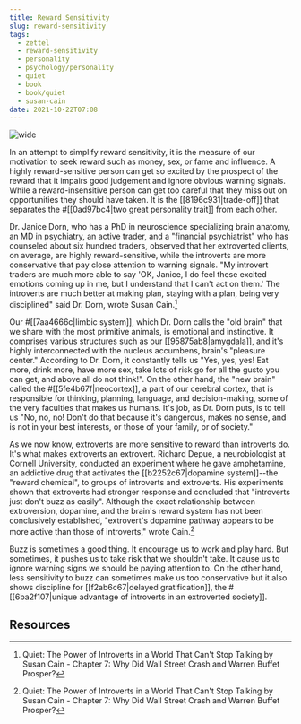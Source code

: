 ```yaml
---
title: Reward Sensitivity
slug: reward-sensitivity
tags:
  - zettel
  - reward-sensitivity
  - personality
  - psychology/personality
  - quiet
  - book
  - book/quiet
  - susan-cain
date: 2021-10-22T07:08
---
```



![wide](https://c.pxhere.com/images/d4/72/ef14442ce7e11ab261060204171a-1452967.jpg!d "image from PxHere (cc)")

In an attempt to simplify reward sensitivity, it is the measure of our
motivation to seek reward such as money, sex, or fame and influence. A highly
reward-sensitive person can get so excited by the prospect of the reward that it
impairs good judgement and ignore obvious warning signals. While
a reward-insensitive person can get too careful that they miss out on
opportunities they should have taken. It is the [[8196c931|trade-off]] that
separates the #[[0ad97bc4|two great personality trait]] from each other.

Dr. Janice Dorn, who has a PhD in neuroscience specializing brain anatomy, an MD
in psychiatry, an active trader, and a "financial psychiatrist" who has
counseled about six hundred traders, observed that her extroverted clients, on
average, are highly reward-sensitive, while the introverts are more conservative
that pay close attention to warning signals. "My introvert traders are much more
able to say 'OK, Janice, I do feel these excited emotions coming up in me, but
I understand that I can't act on them.' The introverts are much better at making
plan, staying with a plan, being very disciplined" said Dr. Dorn, wrote Susan
Cain.[^1]

Our #[[7aa4666c|limbic system]], which Dr. Dorn calls the "old brain" that we
share with the most primitive animals, is emotional and instinctive. It
comprises various structures such as our [[95875ab8|amygdala]], and it's highly
interconnected with the nucleus accumbens, brain's "pleasure center." According
to Dr. Dorn, it constantly tells us "Yes, yes, yes! Eat more, drink more, have
more sex, take lots of risk go for all the gusto you can get, and above all do
not think!". On the other hand, the "new brain" called the
#[[5fe4b67f|neocortex]], a part of our cerebral cortex, that is responsible for
thinking, planning, language, and decision-making, some of the very faculties
that makes us humans. It's job, as Dr. Dorn puts, is to tell us "No, no, no!
Don't do that because it's dangerous, makes no sense, and is not in your best
interests, or those of your family, or of society."

As we now know, extroverts are more sensitive to reward than introverts do. It's
what makes extroverts an extrovert. Richard Depue, a neurobiologist at Cornell
University, conducted an experiment where he gave amphetamine, an addictive drug
that activates the [[b2252c67|dopamine system]]--the "reward chemical", to
groups of introverts and extroverts. His experiments shown that extroverts had
stronger response and concluded that "introverts just don't buzz as easily".
Although the exact relationship between extroversion, dopamine, and the brain's
reward system has not been conclusively established, "extrovert's dopamine
pathway appears to be more active than those of introverts," wrote Cain.[^1]

Buzz is sometimes a good thing. It encourage us to work and play hard. But
sometimes, it pushes us to take risk that we shouldn't take. It cause us to
ignore warning signs we should be paying attention to. On the other hand, less
sensitivity to buzz can sometimes make us too conservative but it also shows
discipline for [[f2ab6c67|delayed gratification]], the
#[[6ba2f107|unique advantage of introverts in an extroverted society]].


## Resources

[^1]: Quiet: The Power of Introverts in a World That Can't Stop Talking by Susan Cain - Chapter 7: Why Did Wall Street Crash and Warren Buffet Prosper?
